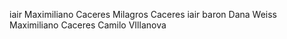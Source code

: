 iair
Maximiliano Caceres
Milagros Caceres
iair baron
Dana Weiss
Maximiliano Caceres
Camilo VIllanova

